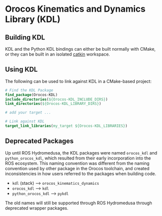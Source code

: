 Orocos Kinematics and Dynamics Library (KDL)
============================================

## Building KDL

KDL and the Python KDL bindings can either be built normally with CMake, or they
can be built in an isolated [catkin](http://www.ros.org/wiki/catkin) workspace.

## Using KDL

The following  can be used to link against KDL in a CMake-based project:

```cmake
# Find the KDL Package
find_package(Orocos-KDL)
include_directories(${Orocos-KDL_INCLUDE_DIRS})
link_directories(${Orocos-KDL_LIBRARY_DIRS})

# add your target ...

# Link against KDL
target_link_libraries(my_target ${Orocos-KDL_LIBRARIES})
```

## Deprecated Packages

Up until ROS Hydromedusa, the KDL packages were named `orocos_kdl` and
`python_orocos_kdl`, which resulted from their early incorporation into the ROS
ecosystem. This naming convention was different from the naming convention used
by other package in the Orocos toolchain, and created inconsistencies in how
users referred to the packages when building code. 

* `kdl` (stack) --> `orocos_kinematics_dynamics`
* `orocos_kdl` --> `kdl`
* `python_orocos_kdl` --> `pykdl`

The old names will still be supported through ROS Hydromedusa through deprecated
wrapper packages.
